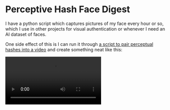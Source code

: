 
# Perceptive Hash Face Digest

I have a python script which captures pictures of my face every hour or so,
which I use in other projects for visual authentication or whenever I need
an AI dataset of faces.

One side effect of this is I can run it through [a script to pair perceptual hashes into a video][0]
and create something neat like this:

<video controls autoplay>
  <source src="perceptive_hash_face_digest_2020.webm" type="video/webm">
</video>


[0]: https://gist.github.com/Jeffrey-P-McAteer/c0b25c2ebfed8248b79a5d18d5997a5e
